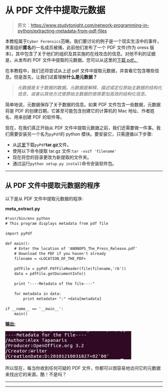 # 从 PDF 文件中提取元数据

> 原文：<https://www.studytonight.com/network-programming-in-python/extracting-metadata-from-pdf-files>

本教程属于`Cyber Forensics`范畴。我们要讨论的例子是一个现实生活中的事件，黑客组织**匿名**的一名成员被捕，此前他们发布了一个 PDF 文件(作为 oress 版本)，其中包含了关于他们的组织及其实施的在线攻击的信息。对他不利的证据是，从发布的 PDF 文件中提取的元数据。您可以从这里的[下载 pdf。](http://www.wired.com/images_blogs/threatlevel/2010/12/ANONOPS_The_Press_Release.pdf)

在本教程中，我们还将尝试从上述 pdf 文件中提取元数据，并查看它包含哪些信息。但是首先，让我们试着理解**什么是元数据？**

> *元数据是关于数据的数据。元数据是解释、描述或定位原始主数据的结构化信息，或者以其他方式使原始主数据的使用更加高效的结构化信息。*

简单地说，元数据保存了关于数据的信息。如果 PDF 文件包含一些数据，元数据将是 PDF 的创建日期，它甚至可能包含创建它的计算机的 Mac 地址、作者姓名、用来创建 PDF 的软件等。

现在，在我们真正开始从 PDF 文件中提取元数据之前，我们还需要做一件事。我们需要安装另一个名为`pyPdf`的 python 模块。要安装它，只需遵循以下步骤:

*   从[这里](https://pypi.python.org/pypi/pyPdf)下载`pyPdf`**tar.gz**文件。
*   使用以下命令提取 tar.gz 文件:`tar -xvzf 'filename'`
*   现在将您的目录更改为新提取的文件夹。
*   通过运行`python setup.py install`命令安装软件包。

* * *

## 从 PDF 文件中提取元数据的程序

以下是从 PDF 文件中提取元数据的程序:

**meta_extract.py**

```
#!usr/bin/env python
# This program displays metadata from pdf file

import pyPdf

def main():
    # Enter the location of 'ANONOPS_The_Press_Release.pdf'
    # Download the PDF if you haven't already
	filename = <LOCATION_OF_THE_PDF>

	pdfFile = pyPdf.PdfFileReader(file(filename,'rb'))
	data = pdfFile.getDocumentInfo()

	print "----Metadata of the file----"

	for metadata in data:
		print metadata+ ":" +data[metadata]

if __name__ == '__main__':
	main()
```

<u>**输出:**</u>

![Extracting MetaData from PDF Files using pyPDF](img/d92de81b8a00ed657e0126f2d2b002f9.png)

所以现在，每当你收到任何可疑的 PDF 文件，你都可以很容易地访问它的元数据来找出它的来源。酷！不是吗？

* * *

* * *